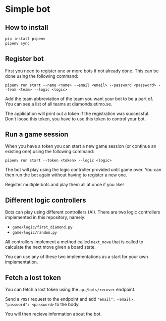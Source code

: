 # Simple bot

## How to install

```bash
pip install pipenv
pipenv sync
```

## Register bot

First you need to register one or more bots if not already done. This can be done using the following command:

`pipenv run start --name <name> --email <email> --password <password> --team <team> --logic <logic>`

Add the team abbreviation of the team you want your bot to be a part of.
You can see a list of all teams at diamonds.etimo.se.

The application will print out a token if the registration was successful. Don't loose this token, you have to use this token to control your bot.

## Run a game session

When you have a token you can start a new game session (or continue an existing one) using the following command:

`pipenv run start --token <token> --logic <logic>`

The bot will play using the logic controller provided until game over. You can then run the bot again without having to register a new one.

Register multiple bots and play them all at once if you like!

## Different logic controllers

Bots can play using different controllers (AI). There are two logic controllers implemented in this repository, namely:

- `game/logic/first_diamond.py`
- `game/logic/random.py`

All controllers implement a method called `next_move` that is called to calculate the next move given a board state.

You can use any of these two implementations as a start for your own implementation.

## Fetch a lost token

You can fetch a lost token using the `api/bots/recover` endpoint.

Send a `POST` request to the endpoint and add `"email": <email>, "password": <password>` to the body.

You will then recieve information about the bot.
